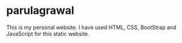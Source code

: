 # parulagrawal
This is my personal website.
I have used HTML, CSS, BootStrap and JavaScript for this static website.
